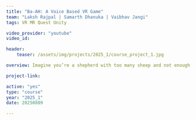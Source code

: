 ```yaml
---
title: "Ba-AH: A Voice Based VR Game"
team: "Laksh Rajpal | Samarth Dhanuka | Vaibhav Jangi"
tags: VR MR Quest Unity

video_provider: "youtube"
video_id:

header:
    teaser: /assets/img/projects/2025_1/course_project_1.jpg

overview: Imagine you’re a shepherd with too many sheep and not enough hands. Every time you call out, instead of coming closer, the sheep scatter further away, your voice sends them bounding in the wrong direction. The challenge? See how many of these mischievous, runaway sheep you can still manage to herd back into the barn. It’s a game of chaos, cleverness, and crowd control. How many will you save before the flock is lost?<br><br>

project-link:

active: "yes"
type: "course"
year: "2025_1"
date: 20250809

---
```

